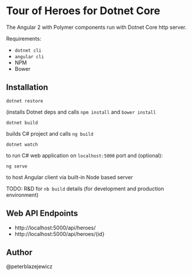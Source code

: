 # Tour of Heroes for Dotnet Core

The Angular 2 with Polymer components run with Dotnet Core http server.

Requirements:
- `dotnet cli`
- `angular cli`
- NPM
- Bower

## Installation

```
dotnet restore
```
(installs Dotnet deps and calls `npm install` and `bower install`
```
dotnet build
```
builds C# project and calls `ng build`
```
dotnet watch
```
to run C# web application on `localhost:5000` port and (optional):
```
ng serve
```
to host Angular client via built-in Node based server

TODO: 
R&D for `nb build` details (for development and production environment)

## Web API Endpoints

- http://localhost:5000/api/heroes/
- http://localhost:5000/api/heroes/{id}

## Author
@peterblazejewicz
